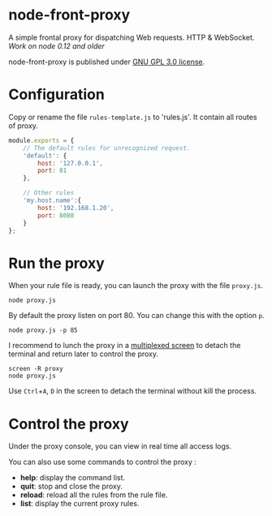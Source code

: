 node-front-proxy
================

A simple frontal proxy for dispatching Web requests. HTTP &amp; WebSocket.
*Work on node 0.12 and older*

node-front-proxy is published under [GNU GPL 3.0 license](https://github.com/Techniv/node-front-proxy/blob/master/license/gpl-3.0.md).

# Configuration
Copy or rename the file `rules-template.js` to 'rules.js'. It contain all routes of proxy.
```javascript
module.exports = {
	// The default rules for unrecognized request.
	'default': {
		host: '127.0.0.1',
		port: 81
	},

	// Other rules
	'my.host.name':{
		host: '192.168.1.20',
		port: 8080
	}
};
```

# Run the proxy
When your rule file is ready, you can launch the proxy with the file `proxy.js`.
```shell
node proxy.js
```

By default the proxy listen on port 80. You can change this with the option `p`.
```shell
node proxy.js -p 85
```

I recommend to lunch the proxy in a [multiplexed screen](http://www.gnu.org/software/screen/manual/screen.html)
to detach the terminal and return later to control the proxy.
```shell
screen -R proxy
node proxy.js
```
Use `Ctrl`+`A`, `D` in the screen to detach the terminal without kill the process.

# Control the proxy
Under the proxy console, you can view in real time all access logs.

You can also use some commands to control the proxy :
 * **help**: display the command list.
 * **quit**: stop and close the proxy.
 * **reload**: reload all the rules from the rule file.
 * **list**: display the current proxy rules.